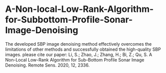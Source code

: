 # A-Non-local-Low-Rank-Algorithm-for-Subbottom-Profile-Sonar-Image-Denoising
The developed SBP image denoising method effectively overcomes the limitations of other methods and successfully obtained the high-quality SBP images.
please cite our paper: Li, S.; Zhao, J.; Zhang, H.; Bi, Z.; Qu, S. A Non-Local Low-Rank Algorithm for Sub-Bottom Profile Sonar Image Denoising. Remote Sens. 2020, 12, 2336. 
